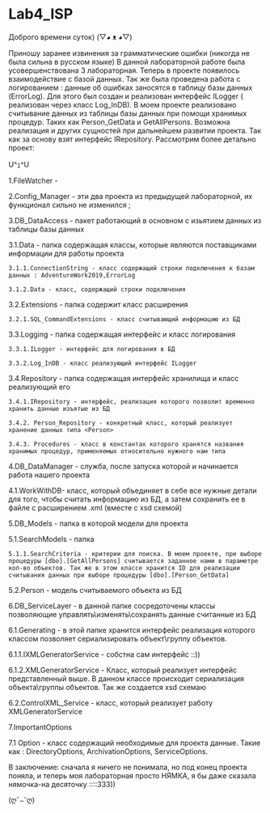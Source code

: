 # Lab4_ISP
Доброго времени суток) (▽◕ ᴥ ◕▽)


Приношу заранее извинения за грамматические ошибки (никогда не была сильна в русском языке)
В данной лабораторной работе была усовершенствована 3 лабораторная. Теперь в проекте появилось взаимодействие с базой данных.
Так же была проведена работа с логированием : данные об ошибках заносятся в таблицу базы данных (ErrorLog). Для этого был создан и реализован интерфейс ILogger ( реализован через класс Log_InDB).
В моем проекте реализовано считывание данных из таблицы базы данных при помощи хранимых процедур. Таких как Person_GetData и GetAllPersons. Возможна реализация и других сущностей при дальнейшем развитии проекта. Так как за основу взят интерфейс IRepository.
Рассмотрим более детально проект:

U^ｪ^U


1.FileWatcher    -

2.Config_Manager - эти два проекта из предыдущей лабораторной, их функционал сильно не изменился ;

3.DB_DataAccess - пакет работающий в основном с изьятием данных из таблицы базы данных
  
  3.1.Data - папка содержащая классы, которые являются поставщиками информации для работы проекта 
  
    3.1.1.ConnectionString - класс содержащий строки подключения к базам данных : AdventureWork2019,ErrorLog
   
    3.1.2.Data - класс, содержащий строки подключения
  
  3.2.Extensions - папка содержит класс расширения 
    
    3.2.1.SQL_CommandExtensions - класс считывающий информацию из БД 
  
  3.3.Logging - папка содержащая интерфейс и класс логирования 
    
    3.3.1.ILogger - интерфейс для логирования в БД
    
    3.3.2.Log_InDB - класс реализующий интерфейс ILogger
  
  3.4.Repository - папка содержащая интерфейс хранилища и класс реализующий его
    
    3.4.1.IRepository - интерфейс, реализация которого позволит временно хранить данные изъятые из БД
    
    3.4.2. Person_Repository - конкретный класс, который реализует хранение данных типа <Person>
    
    3.4.3. Procedures - класс в константах которого хранятся названия хранимых процедур, применяемых относительно нужного нам типа

4.DB_DataManager - служба, после запуска которой и начинается работа нашего проекта
  
  4.1.WorkWithDB- класс, который объединяет в себе все нужные детали для того, чтобы считать информацию из БД, а затем сохранить ее в файле с расширением .xml (вместе с xsd схемой) 

5.DB_Models - папка в которой модели для проекта
  
  5.1.SearchModels - папка 
    
    5.1.1.SearchCriteria - критерии для поиска. В моем проекте, при выборе процедуры [dbo].[GetAllPersons] считывается заданное нами в параметре кол-во объектов. Так же в этом классе хранится ID для реализации считывания данных при выборе процедуры [dbo].[Person_GetData]
   
   5.2.Person - модель считываемого объекта из БД

6.DB_ServiceLayer - в данной папке сосредоточены классы позволяющие управлять\изменять\сохранять данные считанные из БД
  
  6.1.Generating - в этой папке хранится интерфейс реализация которого классом позволяет сериализировать объект\группу объектов. 
   
   6.1.1.IXMLGeneratorService - собстна сам интерфейс ::))
   
   6.1.2.XMLGeneratorService - Класс, который реализует интерфейс представленный выше. В данном классе происходит сериализация объекта\группы объектов. Так же создается xsd схемаю
  
  6.2.ControlXML_Service - класс, который реализует работу XMLGeneratorService

7.ImportantOptions 
  
  7.1 Option - класс содержащий необходимые для проекта данные. Такие как : DirectoryOptions, ArchivationOptions, ServiceOptions.
  
  В заключение: сначала я ничего не понимала, но под конец проекта поняла, и теперь моя лабораторная просто НЯМКА, я бы даже сказала нямочка-на десяточку ::::333)) 

(ღ˘⌣˘ღ)

